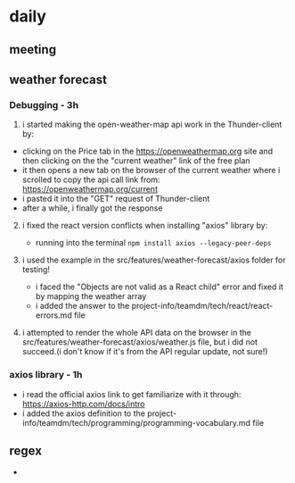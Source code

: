 # daily

## meeting

## weather forecast

### Debugging - 3h
1. i started making the open-weather-map api work in the Thunder-client by:
  * clicking on the Price tab in the https://openweathermap.org site and then clicking on the the "current weather" link of the free plan
  * it then opens a new tab on the browser of the current weather where i scrolled to copy the api call link from: https://openweathermap.org/current
  * i pasted it into the "GET" request of Thunder-client
  * after a while, i finally got the response

2. i fixed the react version conflicts when installing "axios" library by:
   *  running into the terminal `npm install axios --legacy-peer-deps` 
3. i used the example in the src/features/weather-forecast/axios folder for testing!
   * i faced the "Objects are not valid as a React child" error and fixed it by mapping the weather array
   * i added the answer to the project-info/teamdm/tech/react/react-errors.md file

4. i attempted to render the whole API data on the browser in the src/features/weather-forecast/axios/weather.js file, but i did not succeed.(i don't know if it's from the API regular update, not sure!)

### axios library - 1h
* i read the official axios link to get familiarize with it through: https://axios-http.com/docs/intro
* i added the axios definition to the project-info/teamdm/tech/programming/programming-vocabulary.md file
  
## regex
* 